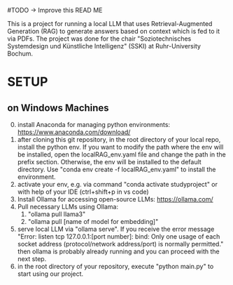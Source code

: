#TODO -> Improve this READ ME

This is a project for running a local LLM that uses Retrieval-Augmented Generation (RAG) to generate answers based on context which is fed to it via PDFs.
The project was done for the chair "Soziotechnisches Systemdesign und Künstliche Intelligenz" (SSKI) at Ruhr-University Bochum.

# SETUP
## on Windows Machines
0. install Anaconda for managing python environments: https://www.anaconda.com/download/
1. after cloning this git repository, in the root directory of your local repo, install the python env. If you want to modify the path where the env will be installed, open the localRAG_env.yaml file and change the path in the prefix section. Otherwise, the env will be installed to the default directory. Use "conda env create -f localRAG_env.yaml" to install the environment.
2. activate your env, e.g. via command "conda activate studyproject" or with help of your IDE (ctrl+shift+p in vs code)
3. Install Ollama for accessing open-source LLMs: https://ollama.com/
4. Pull necessary LLMs using Ollama:
     1. "ollama pull llama3"
     2. "ollama pull [name of model for embedding]"
5. serve local LLM via "ollama serve". If you receive the error message "Error: listen tcp 127.0.0.1:[port number]: bind: Only one usage of each socket address (protocol/network address/port) is normally permitted." then ollama is probably already running and you can proceed with the next step.
6. in the root directory of your repository, execute "python main.py" to start using our project.
